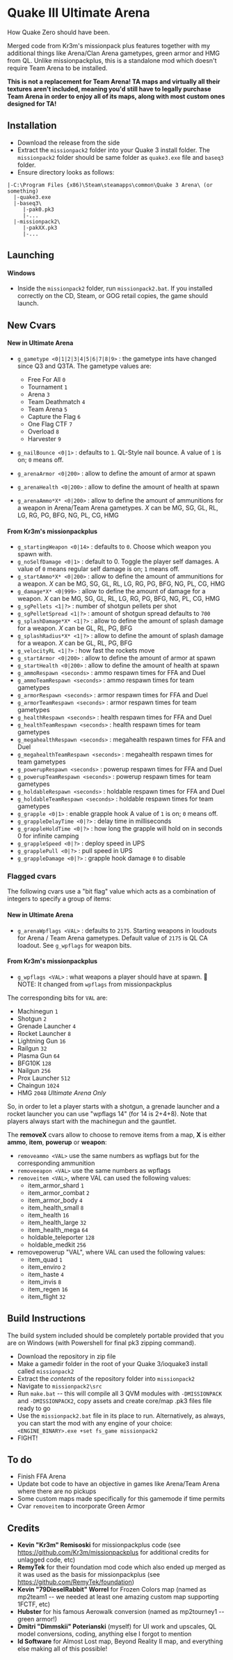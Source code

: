 # Quake III Ultimate Arena
How Quake Zero should have been.

Merged code from Kr3m's missionpack plus features together with my additional things like Arena/Clan Arena gametypes, green armor and HMG from QL. Unlike missionpackplus, this is a standalone mod which doesn't require Team Arena to be installed.
 
**This is not a replacement for Team Arena! TA maps and virtually all their textures aren't included, meaning you'd still have to legally purchase Team Arena in order to enjoy all of its maps, along with most custom ones designed for TA!**

## Installation
 - Download the release from the side
 - Extract the ```missionpack2``` folder into your Quake 3 install folder. The ```missionpack2``` folder should be same folder as ```quake3.exe``` file and ```baseq3``` folder.
 - Ensure directory looks as follows:
 ```
|-C:\Program Files {x86)\Steam\steamapps\common\Quake 3 Arena\ (or something)
   |-quake3.exe
   |-baseq3\
      |-pak0.pk3
      |-...
   |-missionpack2\
      |-pakXX.pk3
      |-...
 ```

## Launching
#### Windows
 - Inside the ```missionpack2``` folder, run ```missionpack2.bat```. If you installed correctly on the CD, Steam, or GOG retail copies, the game should launch.

## New Cvars

#### New in Ultimate Arena
* ```g_gametype <0|1|2|3|4|5|6|7|8|9>``` : the gametype ints have changed since Q3 and Q3TA. The gametype values are:

  - Free For All ```0```
  - Tournament ```1```
  - Arena ```3```
  - Team Deathmatch ```4```
  - Team Arena ```5```
  - Capture the Flag ```6```
  - One Flag CTF ```7```
  - Overload ```8```
  - Harvester ```9```
* ```g_nailBounce <0|1>``` : defaults to ```1```.  QL-Style nail bounce. A value of ```1``` is on; ```0``` means off.
* ```g_arenaArmor <0|200>``` : allow to define the amount of armor at spawn
* ```g_arenaHealth <0|200>``` : allow to define the amount of health at spawn
* ```g_arenaAmmo*X* <0|200>``` : allow to define the amount of ammunitions for a weapon in Arena/Team Arena gametypes. *X* can be MG, SG, GL, RL, LG, RG, PG, BFG, NG, PL, CG, HMG

#### From Kr3m's missionpackplus
* ```g_startingWeapon <0|14>``` : defaults to ```0```.  Choose which weapon you spawn with.
* ```g_noSelfDamage <0|1>``` : default to 0. Toggle the player self damages. A value of ```0``` means regular self damage is on; ```1``` means off.
* ```g_startAmmo*X* <0|200>``` : allow to define the amount of ammunitions for a weapon. *X* can be MG, SG, GL, RL, LG, RG, PG, BFG, NG, PL, CG, HMG
* ```g_damage*X* <0|999>``` : allow to define the amount of damage for a weapon. *X* can be MG, SG, GL, RL, LG, RG, PG, BFG, NG, PL, CG, HMG
* ```g_sgPellets <1|?>``` : number of shotgun pellets per shot
* ```g_sgPelletSpread <1|?>``` : amount of shotgun spread defaults to ```700```
* ```g_splashDamage*X* <1|?>``` : allow to define the amount of splash damage for a weapon. *X* can be GL, RL, PG, BFG
* ```g_splashRadius*X* <1|?>``` : allow to define the amount of splash damage for a weapon. *X* can be GL, RL, PG, BFG
* ```g_velocityRL <1|?>``` : how fast the rockets move
* ```g_startArmor <0|200>``` : allow to define the amount of armor at spawn
* ```g_startHealth <0|200>``` : allow to define the amount of health at spawn
* ```g_ammoRespawn <seconds>``` : ammo respawn times for FFA and Duel
* ```g_ammoTeamRespawn <seconds>``` : ammo respawn times for team gametypes
* ```g_armorRespawn <seconds>``` : armor respawn times for FFA and Duel
* ```g_armorTeamRespawn <seconds>``` : armor respawn times for team gametypes
* ```g_healthRespawn <seconds>``` : health respawn times for FFA and Duel
* ```g_healthTeamRespawn <seconds>``` : health respawn times for team gametypes
* ```g_megahealthRespawn <seconds>``` : megahealth respawn times for FFA and Duel
* ```g_megahealthTeamRespawn <seconds>``` : megahealth respawn times for team gametypes
* ```g_powerupRespawn <seconds>``` : powerup respawn times for FFA and Duel
* ```g_powerupTeamRespawn <seconds>``` : powerup respawn times for team gametypes
* ```g_holdableRespawn <seconds>``` : holdable respawn times for FFA and Duel
* ```g_holdableTeamRespawn <seconds>``` : holdable respawn times for team gametypes
* ```g_grapple <0|1>``` : enable grapple hook A value of ```1``` is on; ```0``` means off.
* ```g_grappleDelayTime <0|?>``` : delay time in milliseconds
* ```g_grappleHoldTime <0|?>``` : how long the grapple will hold on in seconds 0 for infinite camping
* ```g_grappleSpeed <0|?>``` : deploy speed in UPS
* ```g_grapplePull <0|?>``` : pull speed in UPS
* ```g_grappleDamage <0|?>``` : grapple hook damage ```0``` to disable

### Flagged cvars

The following cvars use a "bit flag" value which acts as a combination of integers to specify a group of items:

#### New in Ultimate Arena
* ```g_arenaWpflags <VAL>``` : defaults to ```2175```.  Starting weapons in loudouts for Arena / Team Arena gametypes. Default value of ```2175``` is QL CA loadout. See ```g_wpflags``` for weapon bits.

#### From Kr3m's missionpackplus
* ```g_wpflags <VAL>``` : what weapons a player should have at spawn. &#x1F536; NOTE: It changed from ```wpflags``` from missionpackplus
  
The corresponding bits for ```VAL``` are:

* Machinegun	```1```
* Shotgun	```2```
* Grenade Launcher	```4```
* Rocket Launcher	```8```
* Lightning Gun	```16```
* Railgun	```32```
* Plasma Gun	```64```
* BFG10K	```128```
* Nailgun ```256```
* Prox Launcher ```512```
* Chaingun ```1024```
* HMG ```2048``` *Ultimate Arena Only*

So, in order to let a player starts with a shotgun, a grenade launcher and a rocket launcher you can use "wpflags 14" (for 14 is 2+4+8). Note that players always start with the machinegun and the gauntlet.

The **removeX** cvars allow to choose to remove items from a map, **X** is either **ammo**, **item**, **powerup** or **weapon**:

* ```removeammo <VAL>``` use the same numbers as wpflags but for the corresponding ammunition
* ```removeeapon <VAL>``` use the same numbers as wpflags
* ```removeitem <VAL>```, where VAL can used the following values:
  * item_armor_shard ```1```
  * item_armor_combat ```2```
  * item_armor_body ```4```
  * item_health_small ```8```
  * item_health ```16```
  * item_health_large ```32```
  * item_health_mega ```64```
  * holdable_teleporter ```128```
  * holdable_medkit ```256```
 * removepowerup "VAL", where VAL can used the following values:
   * item_quad ```1```
   * item_enviro ```2```
   * item_haste ```4```
   * item_invis ```8```
   * item_regen ```16```
   * item_flight ```32```

## Build Instructions
The build system included should be completely portable provided that you are on Windows (with Powershell for final pk3 zipping command).
- Download the repository in zip file
- Make a gamedir folder in the root of your Quake 3/ioquake3 install called `missionpack2`
- Extract the *contents* of the repository folder into `missionpack2`
- Navigate to `missionpack2\src`
- Run `make.bat` -- this will compile all 3 QVM modules with `-DMISSIONPACK` and `-DMISSIONPACK2`, copy assets and create core/map .pk3 files file ready to go
- Use the `missionpack2.bat` file in its place to run. Alternatively, as always, you can start the mod with any engine of your choice:
  `<ENGINE_BINARY>.exe +set fs_game missionpack2`
- FIGHT!

## To do
- Finish FFA Arena
- Update bot code to have an objective in games like Arena/Team Arena where there are no pickups
- Some custom maps made specifically for this gamemode if time permits
- Cvar ```removeitem``` to incorporate Green Armor


 ## Credits
 - **Kevin "Kr3m" Remisoski** for missionpackplus code (see <https://github.com/Kr3m/missionpackplus> for additional credits for unlagged code, etc)
 - **RemyTek** for their foundation mod code which also ended up merged as it was used as the basis for missionpackplus (see <https://github.com/RemyTek/foundation>)
 - **Kevin "79DieselRabbit" Worrel** for Frozen Colors map (named as mp2team1 -- we needed at least one amazing custom map supporting 1FCTF, etc)
 - **Hubster** for his famous Aerowalk conversion (named as mp2tourney1 -- green armor!)
 - **Dmitri "Dimmskii" Poterianski** (myself) for UI work and upscales, QL model conversions, coding, anything else I forgot to mention
 - **Id Software** for Almost Lost map, Beyond Reality II map, and everything else making all of this possible!
